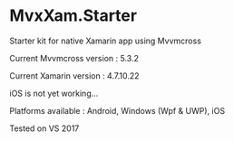 # MvxXam.Starter
Starter kit for native Xamarin app using Mvvmcross  

Current Mvvmcross version : 5.3.2 <p>
Current Xamarin version : 4.7.10.22

iOS is not yet working...

Platforms available : Android, Windows (Wpf & UWP), iOS

Tested on VS 2017
